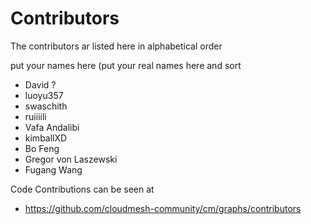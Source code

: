 # Contributors

The contributors ar listed here in alphabetical order

put your names here (put your real names here and sort

* David ?
* luoyu357
* swaschith
* ruiiiili
* Vafa Andalibi
* kimballXD
* Bo Feng
* Gregor von Laszewski
* Fugang Wang

Code Contributions can be seen at

* <https://github.com/cloudmesh-community/cm/graphs/contributors>
